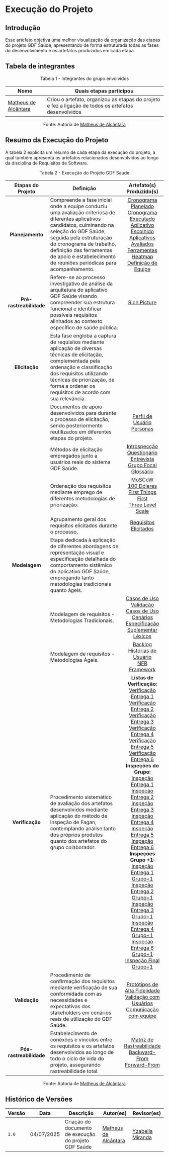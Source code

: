 # Execução do Projeto

## Introdução

Esse artefato objetiva uma melhor visualização da organização das etapas do projeto GDF Saúde, apresentando de forma estruturada todas as fases do desenvolvimento e os artefatos produzidos em cada etapa.

## Tabela de integrantes

<p align="center">Tabela 1 - Integrantes do grupo envolvidos</p>

<div align="center">
    <table>
        <thead>
            <tr>
                <th>Nome</th>
                <th>Quais etapas participou</th>
            </tr>
        </thead>
        <tbody>
            <tr>
                <td><a href="https://github.com/matheusdealcantara">Matheus de Alcântara</a></td>
                <td>Criou o artefato, organizou as etapas do projeto e fez a ligação de todos os artefatos desenvolvidos</td>
            </tr>
        </tbody>
    </table>
</div>

<p  align="center">Fonte: Autoria de <a href="https://github.com/matheusdealcantara">Matheus de Alcântara</a></p>

## Resumo da Execução do Projeto

A tabela 2 explicita um resumo de cada etapa da execução do projeto, a qual também apresenta os artefatos relacionados desenvolvidos ao longo da disciplina de Requisitos de Software.

<p align="center">Tabela 2 - Execução do Projeto GDF Saúde</p>

| Etapas do Projeto | Definição | Artefato(s) Produzido(s) |
| :---------------: | ---------- | :--------: |
| **Planejamento** | Compreende a fase inicial onde a equipe conduziu uma avaliação criteriosa de diferentes aplicativos candidatos, culminando na seleção do GDF Saúde, seguida pela estruturação do cronograma de trabalho, definição das ferramentas de apoio e estabelecimento de reuniões periódicas para acompanhamento. | [Cronograma Planejado](../planejamento/Cronograma.md) <br> [Cronograma Executado](../planejamento/Cronograma_execudato.md) <br> [Aplicativo Escolhido](../planejamento/aplicativo.md) <br> [Aplicativos Avaliados](../planejamento/aplicativos-avaliados.md) <br> [Ferramentas](../planejamento/ferramentas.md) <br> [Heatmap](../planejamento/heatmap.md) <br> [Definição de Equipe](../planejamento/Definição_de_Equipe_e_Responsabilidades.md) |
| **Pré-rastreabilidade** | Refere-se ao processo investigativo de análise da arquitetura do aplicativo GDF Saúde visando compreender sua estrutura funcional e identificar possíveis requisitos alinhados ao contexto específico de saúde pública. | [Rich Picture](../pre-rastreabilidade/rich_picture.md) |
| **Elicitação** | Esta fase engloba a captura de requisitos mediante aplicação de diversas técnicas de elicitação, complementada pela ordenação e classificação dos requisitos utilizando técnicas de priorização, de forma a ordenar os requisitos de acordo com sua relevância. |  |
|            | Documentos de apoio desenvolvidos para durante o processo de elicitação, sendo posteriormente reutilizados em diferentes etapas do projeto. | [Perfil de Usuário](../elicitacao/perfil.md) <br> [Personas](../elicitacao/personas.md)  |
|            | Métodos de elicitação empregados junto a usuários reais do sistema GDF Saúde. | [Introspecção](../elicitacao/tecnicas/introspeccao.md) <br> [Questionário](../elicitacao/tecnicas/questionario.md) <br> [Entrevista](../elicitacao/tecnicas/entrevista.md) <br> [Grupo Focal](../elicitacao/tecnicas/grupo_focal.md) <br> [Glossário](../elicitacao/tecnicas/glossario.md) |
|            | Ordenação dos requisitos mediante emprego de diferentes metodologias de priorização. | [MoSCoW](../elicitacao/priorizacao/moscow.md) <br> [100 Dólares](../elicitacao/priorizacao/100dolares.md) <br> [First Things First](../elicitacao/priorizacao/firstthingsfirst.md) <br> [Three Level Scale](../elicitacao/priorizacao/threelevelscale.md) |
|            | Agrupamento geral dos requisitos elicitados durante o processo. | [Requisitos Elicitados](../elicitacao/requisitos_finais.md) |
| **Modelagem** | Etapa dedicada à aplicação de diferentes abordagens de representação visual e especificação detalhada do comportamento sistêmico do aplicativo GDF Saúde, empregando tanto metodologias tradicionais quanto ágeis. |  |
|               | Modelagem de requisitos - Metodologias Tradicionais. | [Casos de Uso](../modelagem/metodos_tradicionais/casos_de_usos.md) <br> [Validação Casos de Uso](../modelagem/metodos_tradicionais/validacao_caso_uso.md) <br> [Cenários](../modelagem/metodos_tradicionais/cenarios.md) <br> [Especificação Suplementar](../modelagem/metodos_tradicionais/especificacao-suplementar.md) <br> [Léxicos](../modelagem/metodos_tradicionais/lexicos.md) |
|               | Modelagem de requisitos - Metodologias Ágeis. | [Backlog](../modelagem/metodos_ageis/backlog.md) <br> [Histórias de Usuário](../modelagem/metodos_ageis/historias_todos02.md) <br> [NFR Framework](../modelagem/metodos_ageis/nfr.md) |
| **Verificação** | Procedimento sistemático de avaliação dos artefatos desenvolvidos mediante aplicação do método de inspeção de Fagan, contemplando análise tanto dos próprios produtos quanto dos artefatos do grupo colaborador. | **Listas de Verificação:** <br> [Verificação Entrega 1](../verificacao/lista_de_VerificacaoEntrega1.md) <br> [Verificação Entrega 2](../verificacao/lista_de_VerificacaoEntrega2.md) <br> [Verificação Entrega 3](../verificacao/lista_de_verificacaoEntrega3.md) <br> [Verificação Entrega 4](../verificacao/lista_de_verificacaoEntrega4.md) <br> [Verificação Entrega 5](../verificacao/lista_de_VerificacaoEntrega5.md) <br> [Verificação Entrega 6](../verificacao/lista_de_VerificacaoEntrega6.md) <br> **Inspeções do Grupo:** <br> [Inspeção Entrega 1](../inspecao/lista_de_inspecaoEntrega1.md) <br> [Inspeção Entrega 2](../inspecao/inspecao_2_grupo.md) <br> [Inspeção Entrega 3](../inspecao/inspecao_3_grupo.md) <br> [Inspeção Entrega 4](../inspecao/inspecao_4_grupo.md) <br> [Inspeção Entrega 5](../inspecao/inspecao_5_grupo.md) <br> [Inspeção Entrega 6](../inspecao/inspecao_6_grupo.md) <br> **Inspeções Grupo +1:** <br> [Inspeção Entrega 1 Grupo+1](../inspecao/lista_de_inspecaoEntrega1Grupo+1.md) <br> [Inspeção Entrega 2 Grupo+1](../inspecao/inspecao_2_grupo+1.md) <br> [Inspeção Entrega 3 Grupo+1](../inspecao/inspecao_3_grupo+1.md) <br> [Inspeção Entrega 4 Grupo+1](../inspecao/inspecao_4_grupo+1.md) <br> [Inspeção Entrega 6 Grupo+1](../inspecao/inspecao_6_grupo+1.md) <br> [Inspeção Final Grupo+1](../inspecao/inspecao_final_grupo+1.md) |
| **Validação** | Procedimento de confirmação dos requisitos mediante verificação de sua conformidade com as necessidades e expectativas dos stakeholders em cenários reais de utilização do GDF Saúde. | [Protótipos de Alta Fidelidade](../modelagem/prototipos.md) <br> [Validação com Usuários](../modelagem/metodos_tradicionais/validacao_caso_uso.md) <br> [Comunicação com equipe](../modelagem/comunicacao_equipe.md) |
| **Pós-rastreabilidade** | Estabelecimento de conexões e vínculos entre os requisitos e os artefatos desenvolvidos ao longo de todo o ciclo de vida do projeto, assegurando rastreabilidade total. | [Matriz de Rastreabilidade](../pos-rastreabilidade/matriz_geral.md) <br> [Backward-From](../pos-rastreabilidade/backward_from.md) <br> [Forward-From](../pos-rastreabilidade/forward_from.md) |

<p align="center">Fonte: Autoria de <a href="https://github.com/matheusdealcantara">Matheus de Alcântara</a></p>

## Histórico de Versões

| Versão | Data       | Descrição                                                                      | Autor(es)                                        | Revisor(es)                                      |
| ------ | ---------- | ------------------------------------------------------------------------------ | ------------------------------------------------ | ------------------------------------------------ |
| `1.0`  | 04/07/2025 | Criação do documento de execução do projeto GDF Saúde | [Matheus de Alcântara](https://github.com/matheusdealcantara) | [Yzabella Miranda](https://github.com/redjsun) |

